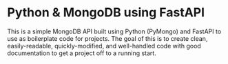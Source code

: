 # Python & MongoDB using FastAPI
This is a simple MongoDB API built using Python (PyMongo) and FastAPI to use as boilerplate code for projects.  The goal of this is to create clean, easily-readable, quickly-modified, and well-handled code with good documentation to get a project off to a running start.
